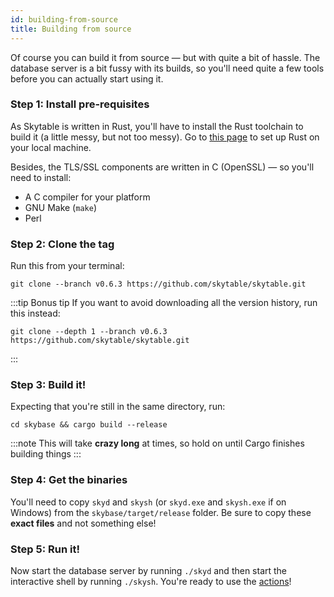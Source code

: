 ```yaml
---
id: building-from-source
title: Building from source
---
```

Of course you can build it from source &mdash; but with quite a bit of hassle. The database server is a bit fussy with its builds, so you'll need quite a few tools before you can actually start using it.

### Step 1: Install pre-requisites
As Skytable is written in Rust, you'll have to install the Rust toolchain to build it (a little messy, but not too messy). Go to [this page](https://rustup.rs/) to set up Rust on your local machine.

Besides, the TLS/SSL components are written in C (OpenSSL) &mdash; so you'll need to install:
* A C compiler for your platform
* GNU Make (`make`)
* Perl

### Step 2: Clone the tag
Run this from your terminal:
```
git clone --branch v0.6.3 https://github.com/skytable/skytable.git
```
:::tip Bonus tip
If you want to avoid downloading all the version history, run this instead:
```
git clone --depth 1 --branch v0.6.3 https://github.com/skytable/skytable.git
```
:::
### Step 3: Build it!
Expecting that you're still in the same directory, run:
```
cd skybase && cargo build --release
```
:::note
This will take **crazy long** at times, so hold on until Cargo finishes building things
:::

### Step 4: Get the binaries
You'll need to copy `skyd` and `skysh` (or `skyd.exe` and `skysh.exe` if on Windows) from the `skybase/target/release` folder. Be sure to copy these **exact files** and not something else!
### Step 5: Run it!
Now start the database server by running `./skyd` and then start the interactive shell by running `./skysh`. You're ready to use the [actions](actions-overview)!